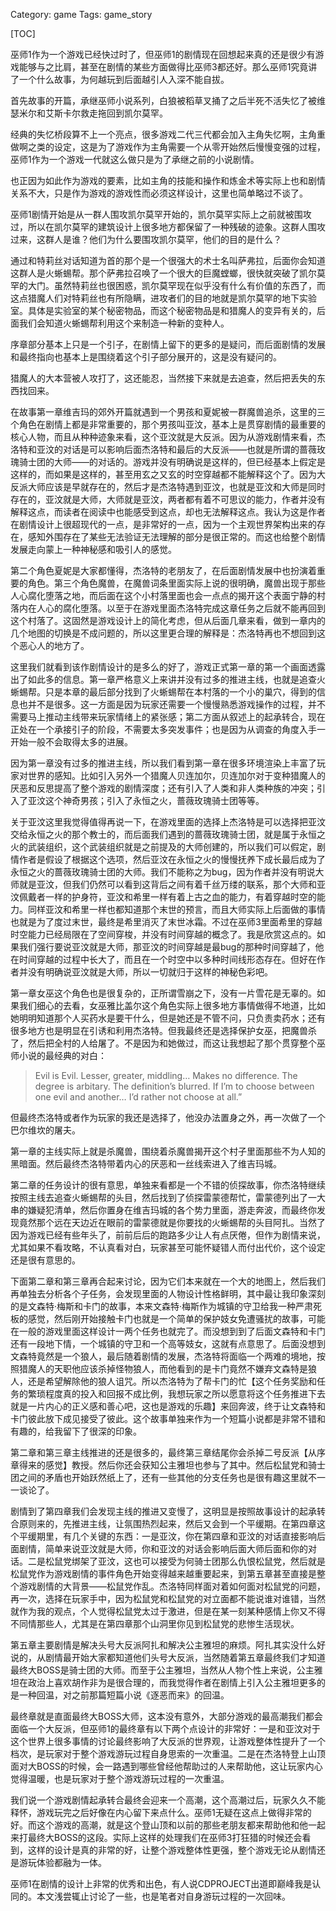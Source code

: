 Category: game
Tags: game_story

[TOC]

巫师1作为一个游戏已经快过时了，但巫师1的剧情现在回想起来真的还是很少有游戏能够与之比肩，甚至在剧情的某些方面做得比巫师3都还好。那么巫师1究竟讲了一个什么故事，为何越玩到后面越引人入深不能自拔。

首先故事的开篇，承继巫师小说系列，白狼被稻草叉捅了之后半死不活失忆了被维瑟米尔和艾斯卡尔救走拖回到凯尔莫罕。

经典的失忆桥段算不上一个亮点，很多游戏二代三代都会加入主角失忆啊，主角重做啊之类的设定，这是为了游戏作为主角需要一个从零开始然后慢慢变强的过程，巫师1作为一个游戏一代就这么做只是为了承继之前的小说剧情。

也正因为如此作为游戏的要素，比如主角的技能和操作和炼金术等实际上也和剧情关系不大，只是作为游戏的游戏性而必须这样设计，这里也简单略过不谈了。

巫师1剧情开始是从一群人围攻凯尔莫罕开始的，凯尔莫罕实际上之前就被围攻过，所以在凯尔莫罕的建筑设计上很多地方都保留了一种残破的迹象。这群人围攻过来，这群人是谁？他们为什么要围攻凯尔莫罕，他们的目的是什么？

通过和特莉丝对话知道为首的那个是一个很强大的术士名叫萨弗拉，后面你会知道这群人是火蜥蜴帮。那个萨弗拉召唤了一个很大的巨魔螳螂，很快就突破了凯尔莫罕的大门。虽然特莉丝也很困惑，凯尔莫罕现在似乎没有什么有价值的东西了，而这点猎魔人们对特莉丝也有所隐瞒，进攻者们的目的地就是凯尔莫罕的地下实验室。具体是实验室的某个秘密物品，而这个秘密物品是和猎魔人的变异有关的，后面我们会知道火蜥蜴帮利用这个来制造一种新的变种人。

序章部分基本上只是一个引子，在剧情上留下的更多的是疑问，而后面剧情的发展和最终指向也基本上是围绕着这个引子部分展开的，这是没有疑问的。

猎魔人的大本营被人攻打了，这还能忍，当然接下来就是去追查，然后把丢失的东西找回来。

在故事第一章维吉玛的郊外开篇就遇到一个男孩和夏妮被一群魔兽追杀，这里的三个角色在剧情上都是非常重要的，那个男孩叫亚汶，基本上是贯穿剧情的最重要的核心人物，而且从种种迹象来看，这个亚汶就是大反派。因为从游戏剧情来看，杰洛特和亚汶的对话是可以影响后面杰洛特和最后的大反派——也就是所谓的蔷薇玫瑰骑士团的大师——的对话的。游戏并没有明确说是这样的，但已经基本上假定是这样的，而如果是这样的，甚至用玄之又玄的时空穿越都不能解释这个了。因为大反派大师应该是早就存在的，然后才是杰洛特遇到亚汶，也就是亚汶和大师是同时存在的，亚汶就是大师，大师就是亚汶，两者都有着不可思议的能力，作者并没有解释这点，而读者在阅读中也能感受到这点，却也无法解释这点。我认为这是作者在剧情设计上很超现代的一点，是非常好的一点，因为一个主观世界架构出来的存在，感知外围存在了某些无法验证无法理解的部分是很正常的。而这也给整个剧情发展走向蒙上一种神秘感和吸引人的感觉。

第二个角色夏妮是大家都懂得，杰洛特的老朋友了，在后面剧情发展中也扮演着重要的角色。第三个角色魔兽，在魔兽词条里面实际上说的很明确，魔兽出现于那些人心腐化堕落之地，而后面在这个小村落里面也会一点点的揭开这个表面宁静的村落内在人心的腐化堕落。以至于在游戏里面杰洛特完成这章任务之后就不能再回到这个村落了。这固然是游戏设计上的简化考虑，但从后面几章来看，做到一章内的几个地图的切换是不成问题的，所以这里更合理的解释是：杰洛特再也不想回到这个恶心人的地方了。

这里我们就看到该作剧情设计的是多么的好了，游戏正式第一章的第一个画面透露出了如此多的信息。第一章严格意义上来讲并没有过多的推进主线，也就是追查火蜥蜴帮。只是本章的最后部分找到了火蜥蜴帮在本村落的一个小的巢穴，得到的信息也并不是很多。这一方面是因为玩家还需要一个慢慢熟悉游戏操作的过程，并不需要马上推动主线带来玩家情绪上的紧张感；第二方面从叙述上的起承转合，现在正处在一个承接引子的阶段，不需要太多突发事件；也是因为从调查的角度入手一开始一般不会取得太多的进展。

因为第一章没有过多的推进主线，所以我们看到第一章在很多环境渲染上丰富了玩家对世界的感知。比如引入另外一个猎魔人贝连加尔，贝连加尔对于变种猎魔人的厌恶和反思提高了整个游戏的剧情深度；还有引入了人类和非人类种族的冲突；引入了亚汶这个神奇男孩；引入了永恒之火，蔷薇玫瑰骑士团等等。

关于亚汶这里我觉得值得再说一下，在游戏里面的选择上杰洛特是可以选择把亚汶交给永恒之火的那个教士的，而后面我们遇到的蔷薇玫瑰骑士团，就是属于永恒之火的武装组织，这个武装组织就是之前提及的大师创建的，所以我们可以假定，剧情作者是假设了根据这个选项，然后亚汶在永恒之火的慢慢抚养下成长最后成为了永恒之火的蔷薇玫瑰骑士团的大师。我们不能称之为bug，因为作者并没有明说大师就是亚汶，但我们仍然可以看到这背后之间有着千丝万缕的联系，那个大师和亚汶佩戴者一样的护身符，亚汶和希里一样有着上古之血的能力，有着穿越时空的能力。同样亚汶和希里一样也都知道那个末世的预言，而且大师实际上后面做的事情也就是为了度过末世，最终是希里消灭了末世冰霜。不过在巫师3里面希里的穿越时空能力已经局限在了空间穿梭，并没有时间穿越的概念了。我是欣赏这点的。如果我们强行要说亚汶就是大师，那亚汶的时间穿越是最bug的那种时间穿越了，他在时间穿越的过程中长大了，而且在一个时空中以多种时间线形态存在。但好在作者并没有明确说亚汶就是大师，所以一切就归于这样的神秘色彩吧。

第一章女巫这个角色也是很复杂的，正所谓雪崩之下，没有一片雪花是无辜的。如果我们细心的去看，女巫雅比盖尔这个角色实际上很多地方事情做得不地道，比如她明明知道那个人买药水是要干什么，但是她还是不管不问，只负责卖药水；还有很多地方也是明显在引诱和利用杰洛特。但我最终还是选择保护女巫，把魔兽杀了，然后把全村的人给屠了。不是因为和她做过，而这让我想起了那个贯穿整个巫师小说的最经典的对白：

> Evil is Evil. Lesser, greater, middling… Makes no difference. The degree is arbitary. The definition’s blurred. If I’m to choose between one evil and another… I’d rather not choose at all.”

但最终杰洛特或者作为玩家的我还是选择了，他没办法置身之外，再一次做了一个巴尔维坎的屠夫。

第一章的主线实际上就是杀魔兽，围绕着杀魔兽揭开这个村子里面那些不为人知的黑暗面。然后最终杰洛特带着内心的厌恶和一丝线索进入了维吉玛城。

第二章的任务设计的很有意思，单独来看都是一个不错的侦探故事，你杰洛特继续按照主线去追查火蜥蜴帮的头目，然后找到了侦探雷蒙德帮忙，雷蒙德列出了一大串的嫌疑犯清单，然后你置身在维吉玛城的各个势力里面，游走奔波，而最终你发现竟然那个远在天边近在眼前的雷蒙德就是你要找的火蜥蜴帮的头目阿扎。当然了因为游戏已经有些年头了，前前后后的跑路多少让人有点厌倦，但作为剧情来说，尤其如果不看攻略，不认真看对白，玩家甚至可能怀疑错人而付出代价，这个设定还是很有意思的。

下面第二章和第三章再合起来讨论，因为它们本来就在一个大的地图上，然后我们再单独去分析各个子任务，会发现里面的人物设计性格鲜明，其中最让我印象深刻的是文森特·梅斯和卡门的故事，本来文森特·梅斯作为城镇的守卫给我一种严肃死板的感觉，然后刚开始接触卡门也就是一个简单的保护妓女免遭骚扰的故事，可能在一般的游戏里面这样设计一两个任务也就完了。而没想到到了后面文森特和卡门还有一段地下情，一个城镇的守卫和一个高等妓女，这就有点意思了。后面没想到文森特竟然是一个狼人，最后随着剧情的发展，杰洛特将面临一个两难的境地，按照猎魔人的天职他应该杀掉怪物狼人，而他看到的是卡门竟然不嫌弃文森特是狼人，还是希望解除他的狼人诅咒。所以杰洛特为了帮卡门的忙【这个任务奖励和任务的繁琐程度真的投入和回报不成比例，我想玩家之所以愿意将这个任务推进下去就是一片内心的正义感和善心吧，这也是游戏的乐趣】来回奔波，终于让文森特和卡门彼此放下成见接受了彼此。这个故事单独来作为一个短篇小说都是非常不错和有趣的，给我留下了很深的印象。

第二章和第三章主线推进的还是很多的，最终第三章结尾你会杀掉二号反派【从序章得来的感觉】教授。然后你还会获知公主雅坦也参与了其中。然后松鼠党和骑士团之间的矛盾也开始跃然纸上了，还有一些其他的分支任务也是很有趣这里就不一一谈论了。

剧情到了第四章我们会发现主线的推进又变慢了，这明显是按照故事设计的起承转合原则来的，先推进主线，让氛围热烈起来，然后又会到一个平缓期。在第四章这个平缓期里，有几个关键的东西：一是亚汶，你在第四章和亚汶的对话直接影响后面剧情，简单来说亚汶就是大师，你和亚汶的对话会影响后面大师后面和你的对话。二是松鼠党绑架了亚汶，这也可以接受为何骑士团那么仇恨松鼠党，然后就是松鼠党作为游戏剧情的事件角色开始变得越来越重要起来，到第五章甚至直接是整个游戏剧情的大背景——松鼠党作乱。杰洛特同样面对着如何面对松鼠党的问题，再一次，选择在玩家手中，因为松鼠党和松鼠党的对立面都不能说谁对谁错，当然就作为我的观点，个人觉得松鼠党太过于激进，但是在某一刻某种感情上你又不得不同情那些人，尤其是在第四章那个山洞里你见到松鼠党的悲惨生活现状。

第五章主要剧情是解决头号大反派阿扎和解决公主雅坦的麻烦。阿扎其实没什么好说的，从剧情最开始大家都知道他们头号大反派，当然随着第五章最终我们才知道最终大BOSS是骑士团的大师。而至于公主雅坦，当然从人物个性上来说，公主雅坦在政治上喜欢胡作非为是很合理的，而我觉得作者在剧情上引入公主雅坦更多的是一种回温，对之前那篇短篇小说《逐恶而来》的回温。

最终章就是直面最终大BOSS大师，这本没有意外，大部分游戏的最高潮我们都会面临一个大反派，但巫师1的最终章有以下两个点设计的非常好：一是和亚汶对于这个世界上很多事情的讨论最终影响了大反派的世界观，让游戏整体性提升了一个档次，是玩家对于整个游戏游玩过程自身思索的一次重温。二是在杰洛特登上山顶面对大BOSS的时候，会一路遇到哪些曾经他帮助过的人来帮助他，这让玩家内心觉得温暖，也是玩家对于整个游戏游玩过程的一次重温。

我们说一个游戏剧情起承转合最终会迎来一个高潮，这个高潮过后，玩家久久不能释怀，游戏玩完之后好像在内心留下来点什么。巫师1无疑在这点上做得非常的好。而这个游戏的高潮，就是这个登山顶和以前的那些老朋友都来帮助他和他一起来打最终大BOSS的这段。实际上这样的处理我们在巫师3打狂猎的时候还会看到，这样的设计是真的非常的好，让整个游戏整体性更强，整个游戏无论从剧情还是游玩体验都融为一体。

巫师1在剧情的设计上非常的优秀和出色，有人说CDPROJECT出道即巅峰我是认同的。本文浅尝辄止讨论了一些，也是笔者对自身游玩过程的一次回味。